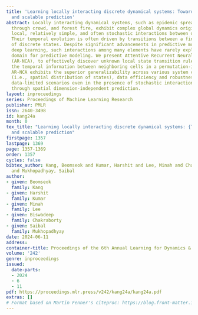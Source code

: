 ```yaml
---
title: 'Learning locally interacting discrete dynamical systems: Towards data-efficient
  and scalable prediction'
abstract: Locally interacting dynamical systems, such as epidemic spread, rumor propagation
  through crowd, and forest fire, exhibit complex global dynamics originated from
  local, relatively simple, and often stochastic interactions between dynamic elements.
  Their temporal evolution is often driven by transitions between a finite number
  of discrete states. Despite significant advancements in predictive modeling through
  deep learning, such interactions among many elements have rarely explored as a specific
  domain for predictive modeling. We present Attentive Recurrent Neural Cellular Automata
  (AR-NCA), to effectively discover unknown local state transition rules by associating
  the temporal information between neighboring cells in a permutation-invariant manner.
  AR-NCA exhibits the superior generalizability across various system configurations
  (i.e., spatial distribution of states), data efficiency and robustness in extremely
  data-limited scenarios even in the presence of stochastic interactions, and scalability
  through spatial dimension-independent prediction.
layout: inproceedings
series: Proceedings of Machine Learning Research
publisher: PMLR
issn: 2640-3498
id: kang24a
month: 0
tex_title: "Learning locally interacting discrete dynamical systems: {T}owards data-efficient
  and scalable prediction"
firstpage: 1357
lastpage: 1369
page: 1357-1369
order: 1357
cycles: false
bibtex_author: Kang, Beomseok and Kumar, Harshit and Lee, Minah and Chakraborty, Biswadeep
  and Mukhopadhyay, Saibal
author:
- given: Beomseok
  family: Kang
- given: Harshit
  family: Kumar
- given: Minah
  family: Lee
- given: Biswadeep
  family: Chakraborty
- given: Saibal
  family: Mukhopadhyay
date: 2024-06-11
address:
container-title: Proceedings of the 6th Annual Learning for Dynamics & Control Conference
volume: '242'
genre: inproceedings
issued:
  date-parts:
  - 2024
  - 6
  - 11
pdf: https://proceedings.mlr.press/v242/kang24a/kang24a.pdf
extras: []
# Format based on Martin Fenner's citeproc: https://blog.front-matter.io/posts/citeproc-yaml-for-bibliographies/
---
```

